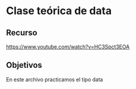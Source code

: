 # Clase teórica de data

## Recurso

https://www.youtube.com/watch?v=HC3Spct3EOA

## Objetivos

En este archivo practicamos el tipo data